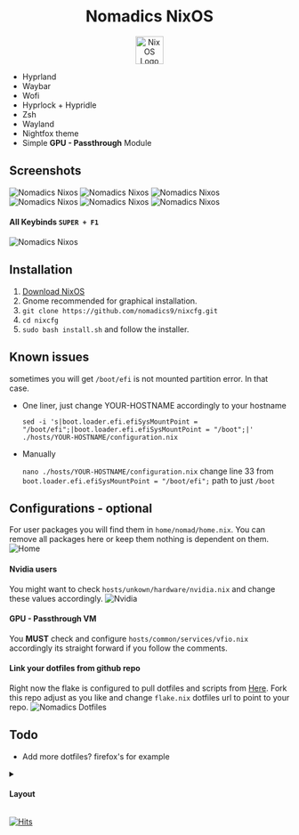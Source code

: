 <h1 align="center">Nomadics NixOS</h1>

<div align="center">
<img src="./assets/logo.png" alt="NixOS Logo" width="50"/>
    </div>


- Hyprland
- Waybar
- Wofi
- Hyprlock + Hypridle
- Zsh
- Wayland
- Nightfox theme
- Simple <b>GPU - Passthrough</b> Module

## Screenshots
![Nomadics Nixos](./assets/preview2.png)
![Nomadics Nixos](./assets/preview3.png)
![Nomadics Nixos](./assets/neofetch.png)
![Nomadics Nixos](./assets/preview5.png)
![Nomadics Nixos](./assets/gpu-passthrough.png)
![Nomadics Nixos](./assets/hyprlock.png)

#### All Keybinds ```SUPER + F1```
![Nomadics Nixos](./assets/keybinds.png)




## Installation
1. [Download NixOS](https://nixos.org/download/)
2. Gnome recommended for graphical installation.
3. ```git clone https://github.com/nomadics9/nixcfg.git```
4. ```cd nixcfg```
5. ```sudo bash install.sh``` and follow the installer.

## Known issues
sometimes you will get ```/boot/efi``` is not mounted partition error. In that case.
* One liner, just change YOUR-HOSTNAME accordingly to your hostname 

    ```sed -i 's|boot.loader.efi.efiSysMountPoint = "/boot/efi";|boot.loader.efi.efiSysMountPoint = "/boot";|' ./hosts/YOUR-HOSTNAME/configuration.nix```

* Manually

    ```nano ./hosts/YOUR-HOSTNAME/configuration.nix``` change line 33 from ```boot.loader.efi.efiSysMountPoint = "/boot/efi";``` path to just ```/boot```


## Configurations - optional
For user packages you will find them in ```home/nomad/home.nix```. You can remove all packages here or keep them nothing is dependent on them.
<br>
![Home](./assets/home.png)

#### Nvidia users
You might want to check ```hosts/unkown/hardware/nvidia.nix``` and change these values accordingly. 
![Nvidia](./assets/nvidia.png)

#### GPU - Passthrough VM
You <b>MUST</b> check and configure ```hosts/common/services/vfio.nix``` accordingly its straight forward if you follow the comments.

#### Link your dotfiles from github repo
Right now the flake is configured to pull dotfiles and scripts from [Here](https://github.com/nomadics9/dotfiles). Fork this repo adjust as you like and change ```flake.nix``` dotfiles url to point to your repo.
![Nomadics Dotfiles](./assets/dotfiles.png)


## Todo

- Add more dotfiles? firefox's for example

<details>
<summary><h4>Layout</h4></summary>

```
nixcfg/
├── home/
│   ├── common/
│   ├── features/
│   |   ├── cli
│   |       ├── fzf.nix
│   |       ├── neofetch.nix
│   |       ├── zsh.nix
│   |   ├── desktop/
│   |       ├── fonts.nix
│   |       ├── hyprland.nix
|   |       ├── wayland.nix
|   |       ├── xdg.nix
|   |   ├── themes/
|   |       ├── gtk.nix
|   |       ├── qt.nix
│   ├── nomad/
|       ├── dotfiles/
|           ├── bat.nix
|           ├── default.nix
|           ├── dunst.nix
|       ├── home.nix
|       ├── unknown.nix
│
├── hosts/
│   ├── common/
|   |   ├── services
|   |       ├── appimage.nix
|   |       ├── nautilus.nix
|   |       ├── polkit.nix
|   |       ├── steam.nix
|   |       ├── vfio.nix
|   |       ├── vm.nix
|   |       ├── xdgportal.nix
|   |   ├── users
|   |       ├── nomad.nix
│   ├── unkown/
│       ├── hardware/
|       |   ├── battery.nix
|       |   ├── nvidia.nix
│       ├── configuration.nix
│       ├── hardware-configuration.nix
│
├── overlays/
├── pkgs/
├── flake.lock
├── flake.nix
├── install.sh
├── README.md
```
</details>

[![Hits](https://hits.seeyoufarm.com/api/count/incr/badge.svg?url=https%3A%2F%2Fgithub.com%2Fnomadics9%2Fnixcfg&count_bg=%233D9CC8&title_bg=%23555555&icon=nixos.svg&icon_color=%23E7E7E7&title=Nomadics&edge_flat=false)](https://hits.seeyoufarm.com)
